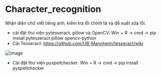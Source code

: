 # Character_recognition
Nhận diện chữ viết tiếng anh, kiểm tra lỗi chính tả và đề xuất sữa lỗi.

- cài đặt thư viện pytesseract, pillow và OpenCV: Win + R -> cmd -> pip install pytesseract pillow opencv-python
- Cài Tesseract: https://github.com/UB-Mannheim/tesseract/wiki

![image](https://github.com/user-attachments/assets/b95a37aa-0f6d-44ab-b2b7-2e10e10b127a)
- Cài đặt thư viện pyspellchecker: Win + R -> cmd -> pip install pyspellchecker
